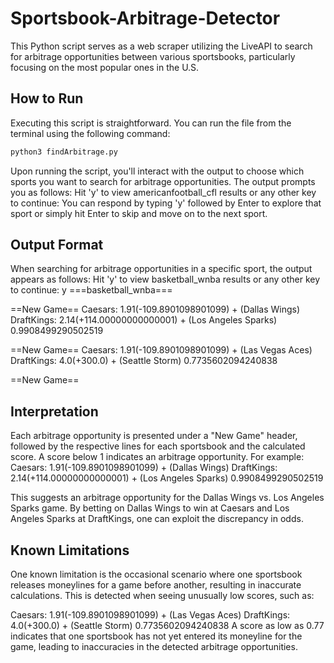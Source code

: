# Sportsbook-Arbitrage-Detector

This Python script serves as a web scraper utilizing the LiveAPI to search for arbitrage opportunities between various sportsbooks, particularly focusing on the most popular ones in the U.S.

## How to Run
Executing this script is straightforward. You can run the file from the terminal using the following command:
```bash
python3 findArbitrage.py
```
Upon running the script, you'll interact with the output to choose which sports you want to search for arbitrage opportunities. The output prompts you as follows:
Hit 'y' to view americanfootball_cfl results or any other key to continue:
You can respond by typing 'y' followed by Enter to explore that sport or simply hit Enter to skip and move on to the next sport.

## Output Format
When searching for arbitrage opportunities in a specific sport, the output appears as follows:
Hit 'y' to view basketball_wnba results or any other key to continue: y
===basketball_wnba===

==New Game==
Caesars: 1.91(-109.8901098901099) + (Dallas Wings)
DraftKings: 2.14(+114.00000000000001) + (Los Angeles Sparks)
0.9908499290502519

==New Game==
Caesars: 1.91(-109.8901098901099) + (Las Vegas Aces)
DraftKings: 4.0(+300.0) + (Seattle Storm)
0.7735602094240838

==New Game==

## Interpretation
Each arbitrage opportunity is presented under a "New Game" header, followed by the respective lines for each sportsbook and the calculated score. A score below 1 indicates an arbitrage opportunity. For example:
Caesars: 1.91(-109.8901098901099) + (Dallas Wings)
DraftKings: 2.14(+114.00000000000001) + (Los Angeles Sparks)
0.9908499290502519

This suggests an arbitrage opportunity for the Dallas Wings vs. Los Angeles Sparks game. By betting on Dallas Wings to win at Caesars and Los Angeles Sparks at DraftKings, one can exploit the discrepancy in odds.

## Known Limitations
One known limitation is the occasional scenario where one sportsbook releases moneylines for a game before another, resulting in inaccurate calculations. This is detected when seeing unusually low scores, such as:

Caesars: 1.91(-109.8901098901099) + (Las Vegas Aces)
DraftKings: 4.0(+300.0) + (Seattle Storm)
0.7735602094240838
A score as low as 0.77 indicates that one sportsbook has not yet entered its moneyline for the game, leading to inaccuracies in the detected arbitrage opportunities.
